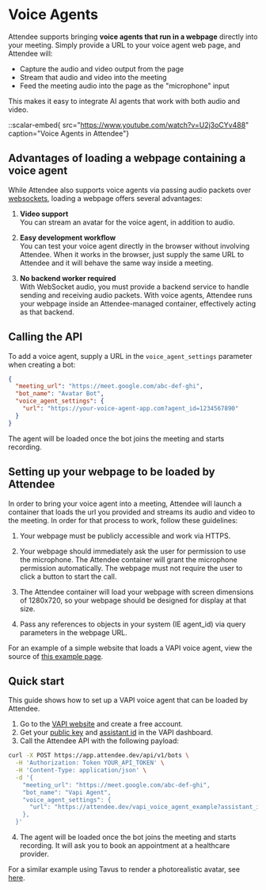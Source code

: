 # Voice Agents

Attendee supports bringing **voice agents that run in a webpage** directly into your meeting. Simply provide a URL to your voice agent web page, and Attendee will:

- Capture the audio and video output from the page
- Stream that audio and video into the meeting
- Feed the meeting audio into the page as the "microphone" input

This makes it easy to integrate AI agents that work with both audio and video.

::scalar-embed{ src="https://www.youtube.com/watch?v=U2j3oCYv488" caption="Voice Agents in Attendee"}

## Advantages of loading a webpage containing a voice agent

While Attendee also supports voice agents via passing audio packets over [websockets](https://docs.attendee.dev/guides/realtime-audio-input-and-output), loading a webpage offers several advantages:

1. **Video support**  
   You can stream an avatar for the voice agent, in addition to audio.

2. **Easy development workflow**  
   You can test your voice agent directly in the browser without involving Attendee. When it works in the browser, just supply the same URL to Attendee and it will behave the same way inside a meeting.

3. **No backend worker required**  
  With WebSocket audio, you must provide a backend service to handle sending and receiving audio packets. With voice agents, Attendee runs your webpage inside an Attendee-managed container, effectively acting as that backend.

## Calling the API

To add a voice agent, supply a URL in the `voice_agent_settings` parameter when creating a bot:

```json
{
  "meeting_url": "https://meet.google.com/abc-def-ghi",
  "bot_name": "Avatar Bot",
  "voice_agent_settings": {
    "url": "https://your-voice-agent-app.com?agent_id=1234567890"
  }
}
```

The agent will be loaded once the bot joins the meeting and starts recording.

## Setting up your webpage to be loaded by Attendee

In order to bring your voice agent into a meeting, Attendee will launch a container that loads the url you provided and streams its audio and video to the meeting. In order for that process to work, follow these guidelines:

1. Your webpage must be publicly accessible and work via HTTPS.

2. Your webpage should immediately ask the user for permission to use the microphone. The Attendee container will grant the microphone permission automatically. The webpage must not require the user to click a button to start the call. 

3. The Attendee container will load your webpage with screen dimensions of 1280x720, so your webpage should be designed for display at that size.

4. Pass any references to objects in your system (IE agent_id) via query parameters in the webpage URL.

For an example of a simple website that loads a VAPI voice agent, view the source of [this example page](https://attendee.dev/vapi_voice_agent_example).

## Quick start

This guide shows how to set up a VAPI voice agent that can be loaded by Attendee.

1. Go to the [VAPI website](https://vapi.ai) and create a free account.
2. Get your [public key](https://dashboard.vapi.ai/org/api-keys) and [assistant id](https://dashboard.vapi.ai/assistants/) in the VAPI dashboard.
3. Call the Attendee API with the following payload:

```bash
curl -X POST https://app.attendee.dev/api/v1/bots \
  -H 'Authorization: Token YOUR_API_TOKEN' \
  -H 'Content-Type: application/json' \
  -d '{
    "meeting_url": "https://meet.google.com/abc-def-ghi",
    "bot_name": "Vapi Agent",
    "voice_agent_settings": {
      "url": "https://attendee.dev/vapi_voice_agent_example?assistant_id=YOUR_ASSISTANT_ID&public_key=YOUR_PUBLIC_KEY"
    },
  }'
```

4. The agent will be loaded once the bot joins the meeting and starts recording. It will ask you to book an appointment at a healthcare provider.

For a similar example using Tavus to render a photorealistic avatar, see [here](https://attendee.dev/tavus_voice_agent_example).
